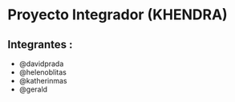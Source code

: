 # Proyecto Integrador (KHENDRA)

## Integrantes :
- @davidprada
- @helenoblitas
- @katherinmas
- @gerald